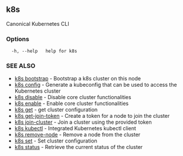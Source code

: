 ## k8s

Canonical Kubernetes CLI

### Options

```
  -h, --help   help for k8s
```

### SEE ALSO

* [k8s bootstrap](k8s_bootstrap.md)	 - Bootstrap a k8s cluster on this node
* [k8s config](k8s_config.md)	 - Generate a kubeconfig that can be used to access the Kubernetes cluster
* [k8s disable](k8s_disable.md)	 - Disable core cluster functionalities
* [k8s enable](k8s_enable.md)	 - Enable core cluster functionalities
* [k8s get](k8s_get.md)	 - get cluster configuration
* [k8s get-join-token](k8s_get-join-token.md)	 - Create a token for a node to join the cluster
* [k8s join-cluster](k8s_join-cluster.md)	 - Join a cluster using the provided token
* [k8s kubectl](k8s_kubectl.md)	 - Integrated Kubernetes kubectl client
* [k8s remove-node](k8s_remove-node.md)	 - Remove a node from the cluster
* [k8s set](k8s_set.md)	 - Set cluster configuration
* [k8s status](k8s_status.md)	 - Retrieve the current status of the cluster


